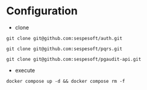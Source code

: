 # Configuration

* clone

```
git clone git@github.com:sespesoft/auth.git
```

```
git clone git@github.com:sespesoft/pqrs.git
```

```
git clone git@github.com:sespesoft/pgaudit-api.git
```

* execute

```
docker compose up -d && docker compose rm -f
```
